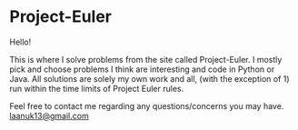 Project-Euler
=============
Hello!

This is where I solve problems from the site called Project-Euler. I mostly pick and choose problems 
I think are interesting and code in Python or Java. All solutions are solely my own work and all, (with the exception of 1)
run within the time limits of Project Euler rules.

Feel free to contact me regarding any questions/concerns you may have.
laanuk13@gmail.com
